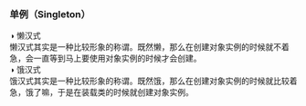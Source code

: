 ### 单例（Singleton）  

◑ 懒汉式  
懒汉式其实是一种比较形象的称谓。既然懒，那么在创建对象实例的时候就不着急，会一直等到马上要使用对象实例的时候才会创建。    
◑ 饿汉式  
饿汉式其实是一种比较形象的称谓。既然饿，那么在创建对象实例的时候就比较着急，饿了嘛，于是在装载类的时候就创建对象实例。

